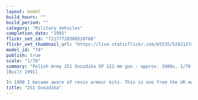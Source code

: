 ```yaml
---
layout: model
build_hours: ""
build_period: ""
category: "Military Vehicles"
completion_date: "1991"
flickr_set_id: "72177720308528708"
flickr_set_thumbnail_url: "https://live.staticflickr.com/65535/52921374250_09d7b911cb_m.jpg"
model_id: "74"
publish: true
scale: "1/76"
summary: "Polish Army 2S1 Gvozdika SP 122 mm gun - approx. 1980s, 1/76 scale
[Built 1991]

In 1990 I became aware of resin armour kits. This is one from the UK made by Cromwell Models. It was a simple build with only 9 parts. The sharpness of detail was a pleasant surprise after building 1/76 plastic kits.  "
title: "2S1 Gvozdika"
---
```



